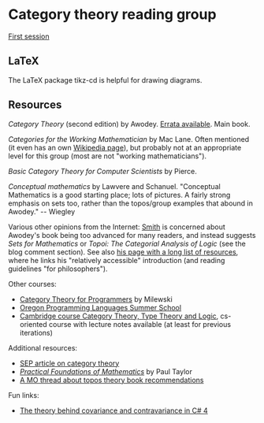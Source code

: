 Category theory reading group
=============================

[First session](./pdf/session-1.pdf)

LaTeX
-----

The LaTeX package tikz-cd is helpful for drawing diagrams.

Resources
---------

*Category Theory* (second edition) by Awodey. [Errata available](https://www.andrew.cmu.edu/user/awodey/CT2errata2010.pdf). Main book.

*Categories for the Working Mathematician* by Mac Lane. Often mentioned (it even has an own [Wikipedia page](https://en.wikipedia.org/wiki/Categories_for_the_Working_Mathematician)), but probably not at an appropriate level for this group (most are not "working mathematicians").

*Basic Category Theory for Computer Scientists* by Pierce.

*Conceptual mathematics* by Lawvere and Schanuel. "Conceptual Mathematics is a good starting place; lots of pictures. A fairly strong emphasis on sets too, rather than the topos/group examples that abound in Awodey." -- Wiegley

Various other opinions from the Internet: [Smith](http://www.logicmatters.net/2008/06/08/awodeys-category-theory-ch-1/) is concerned about Awodey's book being too advanced for many readers, and instead suggests *Sets for Mathematics* or *Topoi: The Categorial Analysis of Logic* (see the blog comment section). See also [his page with a long list of resources](http://www.logicmatters.net/categories/), where he links his "relatively accessible" introduction (and reading guidelines "for philosophers").

Other courses:

* [Category Theory for Programmers](https://bartoszmilewski.com/2014/10/28/category-theory-for-programmers-the-preface/) by Milewski
* [Oregon Programming Languages Summer School](https://www.cs.uoregon.edu/research/summerschool/summer12/curriculum.html)
* [Cambridge course Category Theory, Type Theory and Logic](http://www.cl.cam.ac.uk/teaching/1718/L108/), cs-oriented course with lecture notes available (at least for previous iterations)

Additional resources:

* [SEP article on category theory](https://plato.stanford.edu/entries/category-theory/)
* [*Practical Foundations of Mathematics*](http://www.paultaylor.eu/~pt/prafm/) by Paul Taylor
* [A MO thread about topos theory book recommendations](https://mathoverflow.net/questions/55898/topos-theory-reference-suitable-for-undergraduates)

Fun links:

* [The theory behind covariance and contravariance in C# 4](http://tomasp.net/blog/variance-explained.aspx/)